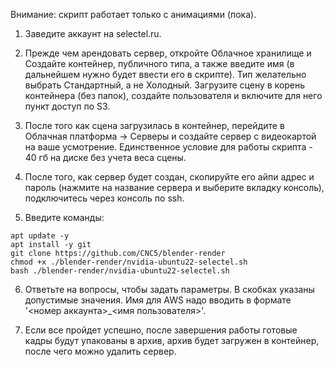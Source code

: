 Внимание: скрипт работает только с анимациями (пока).

1. Заведите аккаунт на selectel.ru.

2. Прежде чем арендовать сервер, откройте Облачное хранилище и Создайте контейнер, публичного типа, а также введите имя (в дальнейшем нужно будет ввести его в скрипте). Тип желательно выбрать Стандартный, а не Холодный. Загрузите сцену в корень контейнера (без папок), создайте пользователя и включите для него пункт доступ по S3.

3. После того как сцена загрузилась в контейнер, перейдите в Облачная платформа -> Серверы и создайте сервер с видеокартой на ваше усмотрение. Единственное условие для работы скрипта - 40 гб на диске без учета веса сцены.

4. После того, как сервер будет создан, скопируйте его айпи адрес и пароль (нажмите на название сервера и выберите вкладку консоль), подключитесь через консоль по ssh.

5. Введите команды:

`apt update -y`<br />
`apt install -y git`<br />
`git clone https://github.com/CNC5/blender-render`<br />
`chmod +x ./blender-render/nvidia-ubuntu22-selectel.sh`<br />
`bash ./blender-render/nvidia-ubuntu22-selectel.sh`<br />

6. Ответьте на вопросы, чтобы задать параметры. В скобках указаны допустимые значения. Имя для AWS надо вводить в формате '<номер аккаунта>_<имя пользователя>'.

7. Если все пройдет успешно, после завершения работы готовые кадры будут упакованы в архив, архив будет загружен в контейнер, после чего можно удалить сервер.
